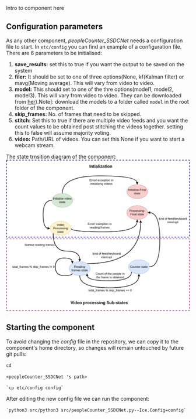 ```
```
#
``` peopleCounter_SSDCNet
```
Intro to component here


## Configuration parameters
As any other component,
*peopleCounter_SSDCNet*
needs a configuration file to start. In `etc/config` you can find an example of a configuration file. There are 6 parameters to be initialised:  
1. **save_results:** set this to true if you want the output to be saved on the system
2. **filer:** It should be set to one of three options(None, kf(Kalman filter) or mavg(Moving average). This will vary from video to video.
3. **model:** This should set to one of the thre options(model1, model2, model3). This will vary from video to video. They can be downloaded from [her](https://drive.google.com/drive/folders/1i7oVrxz8w4m7t0zQI7-qtv2__M0OSVp3?usp=sharing)).Note]: download the models to a folder called `model` in the root folder of the component.  
4. **skip_frames:** No. of frames that need to be skipped.
5. **stitch:** Set this to true if there are multiple video feeds and you want the count values to be obtained post stitching the videos together. setting this to false will assume majority voting.
6. **video:** Path/URL of videos. You can set this None if you want to start a webcam stream. 

The state trnsition diagram of the component:  
![](images/fsm.png)
    
## Starting the component
To avoid changing the *config* file in the repository, we can copy it to the component's home directory, so changes will remain untouched by future git pulls:

    cd
` <peopleCounter_SSDCNet 's path> `

    `cp etc/config config`
    
After editing the new config file we can run the component:

    `python3 src/python3 src/peopleCounter_SSDCNet.py--Ice.Config=config`
